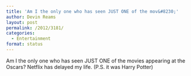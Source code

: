```yaml
---
title: 'Am I the only one who has seen JUST ONE of the mov&#8230;'
author: Devin Reams
layout: post
permalink: /2012/3181/
categories:
  - Entertainment
format: status
---
```

Am I the only one who has seen JUST ONE of the movies appearing at the Oscars? Netflix has delayed my life. (P.S. it was Harry Potter)